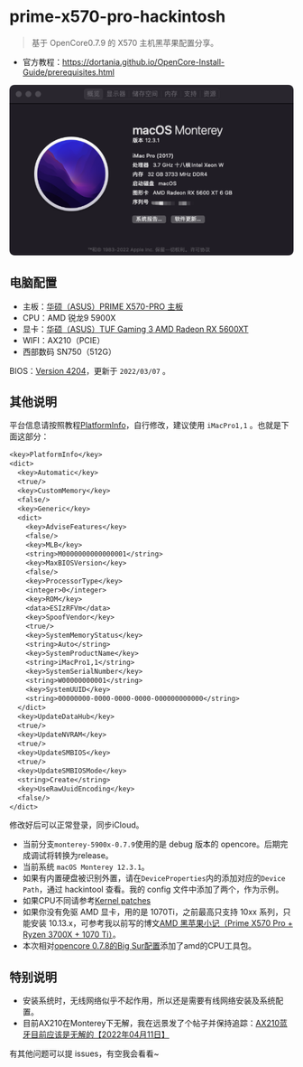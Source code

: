 # prime-x570-pro-hackintosh

> 基于 OpenCore0.7.9 的 X570 主机黑苹果配置分享。

* 官方教程：https://dortania.github.io/OpenCore-Install-Guide/prerequisites.html

![Overview](./Assets/overview.png)

## 电脑配置

* 主板：[华硕（ASUS）PRIME X570-PRO 主板](https://www.asus.com/Motherboards-Components/Motherboards/All-series/PRIME-X570-PRO/)
* CPU：AMD 锐龙9 5900X
* 显卡：[华硕（ASUS）TUF Gaming 3 AMD Radeon RX 5600XT](https://www.asus.com/Motherboards-Components/Graphics-Cards/All-series/TUF-3-RX5600XT-O6G-EVO-GAMING/)
* WIFI：AX210（PCIE）
* 西部数码 SN750（512G）

BIOS：[Version 4204](https://www.asus.com/Motherboards-Components/Motherboards/All-series/PRIME-X570-PRO/HelpDesk_BIOS/)，更新于 `2022/03/07` 。

## 其他说明

平台信息请按照教程[PlatformInfo](https://dortania.github.io/OpenCore-Install-Guide/AMD/zen.html#platforminfo)，自行修改，建议使用 `iMacPro1,1` 。也就是下面这部分：

```
<key>PlatformInfo</key>
<dict>
  <key>Automatic</key>
  <true/>
  <key>CustomMemory</key>
  <false/>
  <key>Generic</key>
  <dict>
    <key>AdviseFeatures</key>
    <false/>
    <key>MLB</key>
    <string>M0000000000000001</string>
    <key>MaxBIOSVersion</key>
    <false/>
    <key>ProcessorType</key>
    <integer>0</integer>
    <key>ROM</key>
    <data>ESIzRFVm</data>
    <key>SpoofVendor</key>
    <true/>
    <key>SystemMemoryStatus</key>
    <string>Auto</string>
    <key>SystemProductName</key>
    <string>iMacPro1,1</string>
    <key>SystemSerialNumber</key>
    <string>W00000000001</string>
    <key>SystemUUID</key>
    <string>00000000-0000-0000-0000-000000000000</string>
  </dict>
  <key>UpdateDataHub</key>
  <true/>
  <key>UpdateNVRAM</key>
  <true/>
  <key>UpdateSMBIOS</key>
  <true/>
  <key>UpdateSMBIOSMode</key>
  <string>Create</string>
  <key>UseRawUuidEncoding</key>
  <false/>
</dict>
```

修改好后可以正常登录，同步iCloud。

* 当前分支`monterey-5900x-0.7.9`使用的是 debug 版本的 opencore。后期完成调试将转换为release。
* 当前系统 `macOS Monterey 12.3.1`。
* 如果有内置硬盘被识别外置，请在`DeviceProperties`内的添加对应的`Device Path`，通过 hackintool 查看。我的 config 文件中添加了两个，作为示例。
* 如果CPU不同请参考[Kernel patches](https://github.com/AMD-OSX/AMD_Vanilla/tree/master)
* 如果你没有免驱 AMD 显卡，用的是 1070Ti，之前最高只支持 10xx 系列，只能安装 10.13.x，可参考我以前写的博文[AMD 黑苹果小记（Prime X570 Pro + Ryzen 3700X + 1070 Ti）](https://www.whidy.net/amd-hackintosh-note-with-asus-prime-x570-pro-ryzen-3700x-nvidia-1070ti)。
* 本次相对[opencore 0.7.8的Big Sur配置](https://github.com/whidy/ASUS-PRIME-X570-PRO-Hackintosh/releases/tag/opencore-0.7.8-for-big-sur-v1.0.0)添加了amd的CPU工具包。

## 特别说明

* 安装系统时，无线网络似乎不起作用，所以还是需要有线网络安装及系统配置。
* 目前AX210在Monterey下无解，我在远景发了个帖子并保持追踪：[AX210蓝牙目前应该是无解的【2022年04月11日】](https://bbs.pcbeta.com/viewthread-1927546-1-2.html)

有其他问题可以提 issues，有空我会看看~
